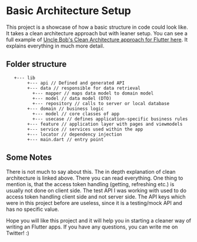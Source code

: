 # Basic Architecture Setup 

This project is a showcase of how a basic structure in code could look like. It takes a clean 
architecture approach but with leaner setup. You can see a full example of [Uncle Bob's Clean Architecture approach for Flutter here](https://github.com/ShadyBoukhary/flutter_clean_architecture). 
It explains everything in much more detail.   

## Folder structure

```
   +--- lib
        +--- api // Defined and generated API
        +--- data // responsible for data retrieval
          +--- mapper // maps data model to domain model
          +--- model // data model (DTO)
          +--- repository // calls to server or local database
        +--- domain // business logic
          +--- model // core classes of app
          +--- usecase // defines application-specific business rules
        +--- feature // application layer with pages and viewmodels
        +--- service // services used within the app
        +--- locator // dependency injection
        +--- main.dart // entry point
```

## Some Notes

There is not much to say about this. The in depth explanation of clean architecture is linked above.
There you can read everything. One thing to mention is, that the access token handling (getting, refreshing etc.) 
is usually not done on client side. The test API I was working with used to do access token handling
client side and not server side. The API keys which were in this project before are useless, since
it is a testing/mock API and has no specific value. 

Hope you will like this project and it will help you in starting a cleaner way of writing an Flutter apps.
If you have any questions, you can write me on Twitter! :)
 